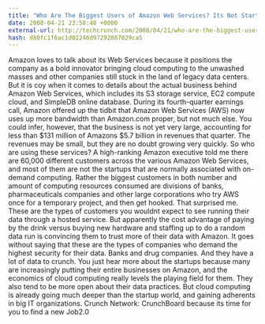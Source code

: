 ```yaml
---
title: "Who Are The Biggest Users of Amazon Web Services? Its Not Startups."
date: 2008-04-21 23:58:48 +0000
external-url: http://techcrunch.com/2008/04/21/who-are-the-biggest-users-of-amazon-web-services-its-not-startups/
hash: d80fc1f6ac1d02246d97292087829ca5
---
```


Amazon loves to talk about its Web Services because it positions the company as a bold innovator bringing cloud computing to the unwashed masses and other companies still stuck in the land of legacy data centers.  But it is coy when it comes to details about the actual business behind Amazon Web Services, which includes its S3 storage service, EC2 compute cloud, and SimpleDB online database.    During its fourth-quarter earnings call, Amazon offered up the tidbit that Amazon Web Services (AWS) now uses up more bandwidth than Amazon.com proper, but not much else.  You could infer, however, that the business is not yet very large, accounting for less than $131 million of Amazons $5.7 billion in revenues that quarter.  The revenues may be small, but they are no doubt growing very quickly.  So who are using these services?  A high-ranking Amazon executive told me there are 60,000 different customers across the various Amazon Web Services, and most of them are not the startups that are normally associated with on-demand computing.  Rather the biggest customers in both number and amount of computing resources consumed are divisions of banks, pharmaceuticals companies and other large corporations who try AWS once for a temporary project, and then get hooked.    That surprised me.  These are the types of customers you wouldnt expect to see running their data through a hosted service.  But apparently the cost advantage of paying by the drink versus buying new hardware and staffing up to do a random data run is convincing them to trust more of their data with Amazon.  It goes without saying that these are the types of companies who demand the highest security for their data.  Banks and drug companies.  And they have a lot of data to crunch.  You just hear more about the startups because many are increasingly putting their entire businesses on Amazon, and the economics of cloud computing really levels the playing field for them. They also tend to be more open about their data practices.  But cloud computing is already going much deeper than the startup world, and gaining adherents in big IT organizations. Crunch Network:  CrunchBoard because its time for you to find a new Job2.0
